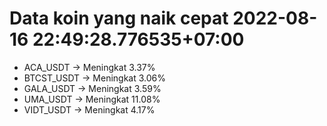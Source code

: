 # Data koin yang naik cepat 2022-08-16 22:49:28.776535+07:00

* ACA_USDT -> Meningkat 3.37%
* BTCST_USDT -> Meningkat 3.06%
* GALA_USDT -> Meningkat 3.59%
* UMA_USDT -> Meningkat 11.08%
* VIDT_USDT -> Meningkat 4.17%
